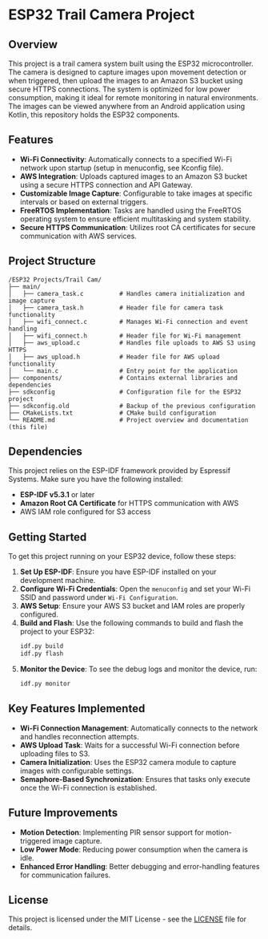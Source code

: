 # ESP32 Trail Camera Project

## Overview
This project is a trail camera system built using the ESP32 microcontroller. The camera is designed to capture images upon movement detection or when triggered, then upload the images to an Amazon S3 bucket using secure HTTPS connections. The system is optimized for low power consumption, making it ideal for remote monitoring in natural environments. The images can be viewed anywhere from an Android application using Kotlin, this repository holds the ESP32 components.

## Features
- **Wi-Fi Connectivity**: Automatically connects to a specified Wi-Fi network upon startup (setup in menuconfig, see Kconfig file).
- **AWS Integration**: Uploads captured images to an Amazon S3 bucket using a secure HTTPS connection and API Gateway.
- **Customizable Image Capture**: Configurable to take images at specific intervals or based on external triggers.
- **FreeRTOS Implementation**: Tasks are handled using the FreeRTOS operating system to ensure efficient multitasking and system stability.
- **Secure HTTPS Communication**: Utilizes root CA certificates for secure communication with AWS services.

## Project Structure
```
/ESP32 Projects/Trail Cam/
├── main/
│   ├── camera_task.c          # Handles camera initialization and image capture
│   ├── camera_task.h          # Header file for camera task functionality
│   ├── wifi_connect.c         # Manages Wi-Fi connection and event handling
│   ├── wifi_connect.h         # Header file for Wi-Fi management
│   ├── aws_upload.c           # Handles file uploads to AWS S3 using HTTPS
│   ├── aws_upload.h           # Header file for AWS upload functionality
│   └── main.c                 # Entry point for the application
├── components/                # Contains external libraries and dependencies
├── sdkconfig                  # Configuration file for the ESP32 project
├── sdkconfig.old              # Backup of the previous configuration
├── CMakeLists.txt             # CMake build configuration
└── README.md                  # Project overview and documentation (this file)
```

## Dependencies
This project relies on the ESP-IDF framework provided by Espressif Systems. Make sure you have the following installed:
- **ESP-IDF v5.3.1** or later
- **Amazon Root CA Certificate** for HTTPS communication with AWS
- AWS IAM role configured for S3 access

## Getting Started
To get this project running on your ESP32 device, follow these steps:
1. **Set Up ESP-IDF**: Ensure you have ESP-IDF installed on your development machine.
2. **Configure Wi-Fi Credentials**: Open the `menuconfig` and set your Wi-Fi SSID and password under `Wi-Fi Configuration`.
3. **AWS Setup**: Ensure your AWS S3 bucket and IAM roles are properly configured.
4. **Build and Flash**: Use the following commands to build and flash the project to your ESP32:
   ```bash
   idf.py build
   idf.py flash
   ```
5. **Monitor the Device**: To see the debug logs and monitor the device, run:
   ```bash
   idf.py monitor
   ```

## Key Features Implemented
- **Wi-Fi Connection Management**: Automatically connects to the network and handles reconnection attempts.
- **AWS Upload Task**: Waits for a successful Wi-Fi connection before uploading files to S3.
- **Camera Initialization**: Uses the ESP32 camera module to capture images with configurable settings.
- **Semaphore-Based Synchronization**: Ensures that tasks only execute once the Wi-Fi connection is established.

## Future Improvements
- **Motion Detection**: Implementing PIR sensor support for motion-triggered image capture.
- **Low Power Mode**: Reducing power consumption when the camera is idle.
- **Enhanced Error Handling**: Better debugging and error-handling features for communication failures.

## License
This project is licensed under the MIT License - see the [LICENSE](LICENSE) file for details.
